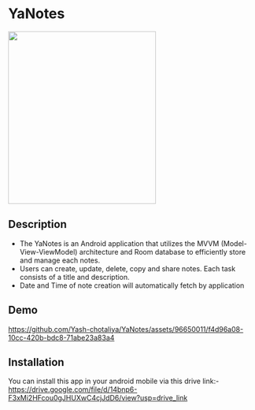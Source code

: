 # YaNotes

<img src="https://github.com/Yash-chotaliya/YaNotes/assets/96650011/0531937b-d1b7-44e5-80d5-2fe745413613" width="300" height="350" />

## Description

- The YaNotes is an Android application that utilizes the MVVM (Model-View-ViewModel) architecture and Room database to efficiently store and manage each notes.
- Users can create, update, delete, copy and share notes. Each task consists of a title and description.
- Date and Time of note creation will automatically fetch by application 

## Demo

https://github.com/Yash-chotaliya/YaNotes/assets/96650011/f4d96a08-10cc-420b-bdc8-71abe23a83a4

## Installation

You can install this app in your android mobile via this drive link:- https://drive.google.com/file/d/14bnp6-F3xMi2HFcou0gJHUXwC4cjJdD6/view?usp=drive_link

